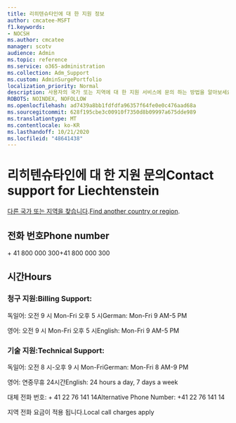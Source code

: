 ```yaml
---
title: 리히텐슈타인에 대 한 지원 정보
author: cmcatee-MSFT
f1.keywords:
- NOCSH
ms.author: cmcatee
manager: scotv
audience: Admin
ms.topic: reference
ms.service: o365-administration
ms.collection: Adm_Support
ms.custom: AdminSurgePortfolio
localization_priority: Normal
description: 사용자의 국가 또는 지역에 대 한 지원 서비스에 문의 하는 방법을 알아보세요.
ROBOTS: NOINDEX, NOFOLLOW
ms.openlocfilehash: ad7439a8bb1fdfdfa96357f64fe0e0c476aad68a
ms.sourcegitcommit: 628f195cbe3c00910f7350d8b09997a675dde989
ms.translationtype: MT
ms.contentlocale: ko-KR
ms.lasthandoff: 10/21/2020
ms.locfileid: "48641438"
---
```

# <a name="contact-support-for-liechtenstein"></a><span data-ttu-id="44e9b-103">리히텐슈타인에 대 한 지원 문의</span><span class="sxs-lookup"><span data-stu-id="44e9b-103">Contact support for Liechtenstein</span></span>

<span data-ttu-id="44e9b-104">[다른 국가 또는 지역을 찾습니다](../contact-support-for-business-products.md).</span><span class="sxs-lookup"><span data-stu-id="44e9b-104">[Find another country or region](../contact-support-for-business-products.md).</span></span>

## <a name="phone-number"></a><span data-ttu-id="44e9b-105">전화 번호</span><span class="sxs-lookup"><span data-stu-id="44e9b-105">Phone number</span></span>
<span data-ttu-id="44e9b-106">+ 41 800 000 300</span><span class="sxs-lookup"><span data-stu-id="44e9b-106">+41 800 000 300</span></span>

## <a name="hours"></a><span data-ttu-id="44e9b-107">시간</span><span class="sxs-lookup"><span data-stu-id="44e9b-107">Hours</span></span>
### <a name="billing-support"></a><span data-ttu-id="44e9b-108">청구 지원:</span><span class="sxs-lookup"><span data-stu-id="44e9b-108">Billing Support:</span></span>

<span data-ttu-id="44e9b-109">독일어: 오전 9 시 Mon-Fri 오후 5 시</span><span class="sxs-lookup"><span data-stu-id="44e9b-109">German: Mon-Fri 9 AM-5 PM</span></span>

<span data-ttu-id="44e9b-110">영어: 오전 9 시 Mon-Fri 오후 5 시</span><span class="sxs-lookup"><span data-stu-id="44e9b-110">English: Mon-Fri 9 AM-5 PM</span></span>

### <a name="technical-support"></a><span data-ttu-id="44e9b-111">기술 지원:</span><span class="sxs-lookup"><span data-stu-id="44e9b-111">Technical Support:</span></span>

<span data-ttu-id="44e9b-112">독일어: 오전 8 시-오후 9 시 Mon-Fri</span><span class="sxs-lookup"><span data-stu-id="44e9b-112">German: Mon-Fri 8 AM-9 PM</span></span>

<span data-ttu-id="44e9b-113">영어: 연중무휴 24시간</span><span class="sxs-lookup"><span data-stu-id="44e9b-113">English: 24 hours a day, 7 days a week</span></span>

<span data-ttu-id="44e9b-114">대체 전화 번호: + 41 22 76 141 14</span><span class="sxs-lookup"><span data-stu-id="44e9b-114">Alternative Phone Number: +41 22 76 141 14</span></span>

<span data-ttu-id="44e9b-115">지역 전화 요금이 적용 됩니다.</span><span class="sxs-lookup"><span data-stu-id="44e9b-115">Local call charges apply</span></span>
